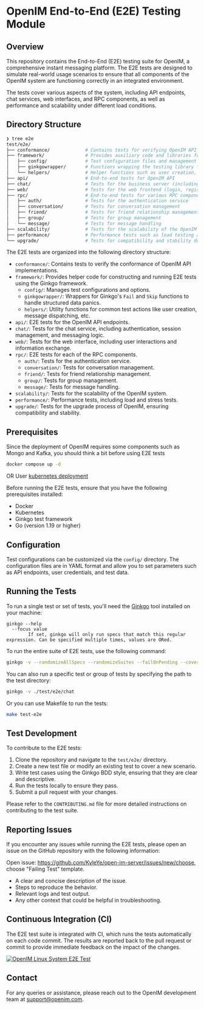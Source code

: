 # OpenIM End-to-End (E2E) Testing Module

## Overview

This repository contains the End-to-End (E2E) testing suite for OpenIM, a comprehensive instant messaging platform. The E2E tests are designed to simulate real-world usage scenarios to ensure that all components of the OpenIM system are functioning correctly in an integrated environment.

The tests cover various aspects of the system, including API endpoints, chat services, web interfaces, and RPC components, as well as performance and scalability under different load conditions.

## Directory Structure

```bash
❯ tree e2e
test/e2e/
├── conformance/             # Contains tests for verifying OpenIM API conformance
├── framework/               # Provides auxiliary code and libraries for building and running E2E tests
│   ├── config/              # Test configuration files and management
│   ├── ginkgowrapper/       # Functions wrapping the testing library for handling test failures and skips
│   └── helpers/             # Helper functions such as user creation, message sending, etc.
├── api/                     # End-to-end tests for OpenIM API
├── chat/                    # Tests for the business server (including login, registration, and other logic)
├── web/                     # Tests for the web frontend (login, registration, message sending and receiving)
├── rpc/                     # End-to-end tests for various RPC components
│   ├── auth/                # Tests for the authentication service
│   ├── conversation/        # Tests for conversation management
│   ├── friend/              # Tests for friend relationship management
│   ├── group/               # Tests for group management
│   └── message/             # Tests for message handling
├── scalability/             # Tests for the scalability of the OpenIM system
├── performance/             # Performance tests such as load testing and stress testing
└── upgrade/                 # Tests for compatibility and stability during OpenIM upgrades
```

The E2E tests are organized into the following directory structure:

- `conformance/`: Contains tests to verify the conformance of OpenIM API implementations.
- `framework/`: Provides helper code for constructing and running E2E tests using the Ginkgo framework.
  - `config/`: Manages test configurations and options.
  - `ginkgowrapper/`: Wrappers for Ginkgo's `Fail` and `Skip` functions to handle structured data panics.
  - `helpers/`: Utility functions for common test actions like user creation, message dispatching, etc.
- `api/`: E2E tests for the OpenIM API endpoints.
- `chat/`: Tests for the chat service, including authentication, session management, and messaging logic.
- `web/`: Tests for the web interface, including user interactions and information exchange.
- `rpc/`: E2E tests for each of the RPC components.
  - `auth/`: Tests for the authentication service.
  - `conversation/`: Tests for conversation management.
  - `friend/`: Tests for friend relationship management.
  - `group/`: Tests for group management.
  - `message/`: Tests for message handling.
- `scalability/`: Tests for the scalability of the OpenIM system.
- `performance/`: Performance tests, including load and stress tests.
- `upgrade/`: Tests for the upgrade process of OpenIM, ensuring compatibility and stability.

## Prerequisites

Since the deployment of OpenIM requires some components such as Mongo and Kafka, you should think a bit before using E2E tests

```bash
docker compose up -d
```

OR User [kubernetes deployment](https://github.com/openimsdk/helm-charts)

Before running the E2E tests, ensure that you have the following prerequisites installed:

- Docker
- Kubernetes
- Ginkgo test framework
- Go (version 1.19 or higher)

## Configuration

Test configurations can be customized via the `config/` directory. The configuration files are in YAML format and allow you to set parameters such as API endpoints, user credentials, and test data.

## Running the Tests

To run a single test or set of tests, you'll need the [Ginkgo](https://github.com/onsi/ginkgo) tool installed on your machine:

```
ginkgo --help
  --focus value
    	If set, ginkgo will only run specs that match this regular expression. Can be specified multiple times, values are ORed.
```

To run the entire suite of E2E tests, use the following command:

```sh
ginkgo -v --randomizeAllSpecs --randomizeSuites --failOnPending --cover --trace --race --progress
```

You can also run a specific test or group of tests by specifying the path to the test directory:

```bash
ginkgo -v ./test/e2e/chat
```

Or you can use Makefile to run the tests:

```bash
make test-e2e
```

## Test Development

To contribute to the E2E tests:

1. Clone the repository and navigate to the `test/e2e/` directory.
2. Create a new test file or modify an existing test to cover a new scenario.
3. Write test cases using the Ginkgo BDD style, ensuring that they are clear and descriptive.
4. Run the tests locally to ensure they pass.
5. Submit a pull request with your changes.

Please refer to the `CONTRIBUTING.md` file for more detailed instructions on contributing to the test suite.


## Reporting Issues

If you encounter any issues while running the E2E tests, please open an issue on the GitHub repository with the following information:

Open issue: https://github.com/KyleYe/open-im-server/issues/new/choose, choose "Failing Test" template.

+ A clear and concise description of the issue.
+ Steps to reproduce the behavior.
+ Relevant logs and test output.
+ Any other context that could be helpful in troubleshooting.


## Continuous Integration (CI)

The E2E test suite is integrated with CI, which runs the tests automatically on each code commit. The results are reported back to the pull request or commit to provide immediate feedback on the impact of the changes.

[![OpenIM Linux System E2E Test](https://github.com/KyleYe/open-im-server/actions/workflows/e2e-test.yml/badge.svg)](https://github.com/KyleYe/open-im-server/actions/workflows/e2e-test.yml)


## Contact

For any queries or assistance, please reach out to the OpenIM development team at [support@openim.com](mailto:support@openim.com).